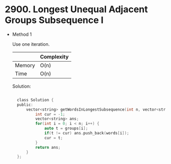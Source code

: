 # 2900. Longest Unequal Adjacent Groups Subsequence I

- Method 1

  Use one iteration.

  |        | Complexity |
  | ------ | ---------- |
  | Memory | O(n)       |
  | Time   | O(n)       |

  Solution:

  ```h

    class Solution {
    public:
        vector<string> getWordsInLongestSubsequence(int n, vector<string>& words, vector<int>& groups) {
            int cur = -1;
            vector<string> ans;
            for(int i = 0; i < n; i++) {
                auto t = groups[i];
                if(t != cur) ans.push_back(words[i]);
                cur = t;
            }
            return ans;
        }
    };

  ```

<!-- - Method 2

    This is another method.

    | |   Complexity  |
    | ----------- | ----------- |
    |  Memory     | O(n) |
    |      Time       |  O(n) |


    Solution:

    ``` h



    ```

- Additional Knowledge:

    Here are some additional knowledge.



<br> -->
